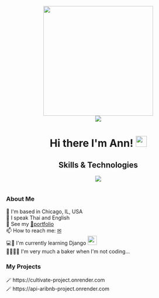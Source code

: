<!-- Beginning-->
<div id="header" align="center">
  <img src="https://media.giphy.com/media/hiJ9ypGI5tIKdwKoK2/giphy.gif" width="300"/>
</div>

<!-- Linkedin-->
<div id="badges" align="center">
  <a href="https://www.linkedin.com/in/primpraow-m-653708227/">
    <img src="https://img.shields.io/badge/linkedin-%230077B5.svg?style=for-the-badge&logo=linkedin&logoColor=white"/>
  </a>
</div>

<!-- Name-->
<h1 align="center">
  Hi there I'm Ann!
  <img src="https://media.giphy.com/media/hvRJCLFzcasrR4ia7z/giphy.gif" width="30px"/>
</h1>

<!-- Skills -->
<div id="skills">
  <h2 align="center">Skills & Technologies</h2>
  <p align="center">
    <a href="https://skillicons.dev">
      <img src="https://skillicons.dev/icons?i=html,css,js,nodejs,py,express,react,redux,flask,sequelize,git,figma,ps,ai,sass,&perline=5" />
    </a>
  </p>
</div>

<!-- Views -->
<div id="views" align="center">
    <img src="https://komarev.com/ghpvc/?username=AnnMullinge&style=flat-square&color=orange" alt=""/>
</div>

<!-- Personal Info -->
<div id="info">
   <h3> About Me </h3>
   <div> 📍  I'm based in Chicago, IL, USA</div>
   <div> 💬  I speak Thai and English</div>
   <div> 👀  See my <a href="https://annmulling-portfolio.netlify.app" target="_blank">🌟portfolio</a></div>
   <div> 📫  How to reach me: <a href="mailto:primpraowann@gmail.com" target="_blank">✉</a></div>
</div>

<!-- Learning  & hobby -->
<div id="learning">
     <div> 💻🌱  I'm currently learning Django <img src="https://skillicons.dev/icons?i=django" width="25px" height="25px"/></div>
 </div>
   
<div id="hobby">
     <div> 🍪🍰🥧🧁 I'm very much a baker when I'm not coding... </div>
</div>

<!-- Projects-->
<div>
  <h3>My Projects</h3>
  <div> 🪄 https://cultivate-project.onrender.com </div>
  <div> 🪄 https://api-aribnb-project.onrender.com </div>
</div>

<!--
**AnnMulling/AnnMulling** is a ✨ _special_ ✨ repository because its `README.md` (this file) appears on your GitHub profile.

Here are some ideas to get you started:

- 🔭 I’m currently working on ...
- 🌱 I’m currently learning ...
- 👯 I’m looking to collaborate on ...
- 🤔 I’m looking for help with ...
- 💬 Ask me about ...
- 📫 How to reach me: ...
- 😄 Pronouns: ...
- ⚡ Fun fact: ...
-->
